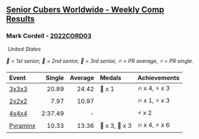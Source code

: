 <style>table {white-space: nowrap;}</style>
<link rel="stylesheet" type="text/css" href="/scw-comp/css/flags.css" />

## [Senior Cubers Worldwide - Weekly Comp Results](/scw-comp/results/)
### Mark Cordell - [2022CORD03](https://www.worldcubeassociation.org/persons/2022CORD03)

<i class="flag flag-US" />&nbsp;United States

<span style="white-space: nowrap;">🥇 = 1st senior</span>, <span style="white-space: nowrap;">🥈 = 2nd senior</span>, <span style="white-space: nowrap;">🥉 = 3rd senior</span>, <span style="white-space: nowrap;">🔥 = PR average</span>, <span style="white-space: nowrap;">⚡ = PR single</span>.

| Event | Single | Average | Medals | Achievements|
| :-- | --: | --: | :-- | :-- |
| [3x3x3](333.md) | 20.89 | 24.42 | 🥉 x 1 | 🔥 x 4, ⚡ x 3 |
| [2x2x2](222.md) | 7.97 | 10.97 |  | 🔥 x 1, ⚡ x 3 |
| [4x4x4](444.md) | 2:37.49 | - |  | ⚡ x 2 |
| [Pyraminx](pyram.md) | 10.33 | 13.36 | 🥈 x 3, 🥉 x 3 | 🔥 x 4, ⚡ x 6 |

<!-- Global site tag (gtag.js) - Google Analytics -->
<script async src="https://www.googletagmanager.com/gtag/js?id=UA-86348435-3"></script>
<script>window.dataLayer = window.dataLayer || []; function gtag() {dataLayer.push(arguments);} gtag('js', new Date()); gtag('config', 'UA-86348435-3');</script>
